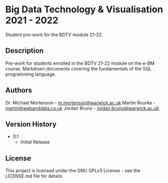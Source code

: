 # Big Data Technology & Visualisation 2021 - 2022

Student pre-work for the BDTV module 21-22.

## Description

Pre-work for students enrolled in the BDTV 21-22 module on the e-BM course. Markdown documents covering the fundamentals of the SQL programming language.

## Authors

Dr. Michael Mortenson - m.mortenson@warwick.ac.uk
Martin Rourke - martin@webanddata.co.uk
Jordan Bruno - jordan.bruno@warwick.ac.uk


## Version History

* 0.1
    * Initial Release

## License

This project is licensed under the GNU GPLv3 License - see the LICENSE.md file for details
